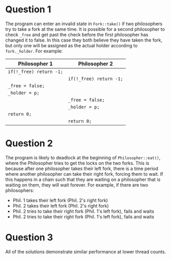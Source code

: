 # Question 1
The program can enter an invalid state in `Fork::take()` if two philosophers try to take a fork at the same time. It is possible for a second philosopher to check `_free` and get past the check before the first philosopher has changed it to false. In this case they both believe they have taken the fork, but only one will be assigned as the actual holder according to `fork._holder`. For example:

| Philosopher 1           | Philosopher 2           |
| ----------------------- | ----------------------- |
| `if(!_free) return -1;` |                         |
|                         | `if(!_free) return -1;` |
| `_free = false;`        |                         |
| `_holder = p;`          |                         |
|                         | `_free = false;`        |
|                         | `_holder = p;`          |
| `return 0;`             |                         |
|                         | `return 0;`             |

# Question 2
The program is likely to deadlock at the beginning of `Philosopher::eat()`, where the Philosopher tries to get the locks on the two forks. 
This is because after one philosopher takes their left fork, there is a time period where another philosopher can take their right fork, forcing them to wait. If this happens in a chain such that they are waiting on a philosopher that is waiting on them, they will wait forever. For example, if there are two philosophers:
- Phil. 1 takes their left fork (Phil. 2's right fork)
- Phil. 2 takes their left fork (Phil. 2's right fork)
- Phil. 2 tries to take their right fork (Phil. 1's left fork), fails and waits
- Phil. 2 tries to take their right fork (Phil. 1's left fork), fails and waits

# Question 3
All of the solutions demonstrate similar performance at lower thread counts.